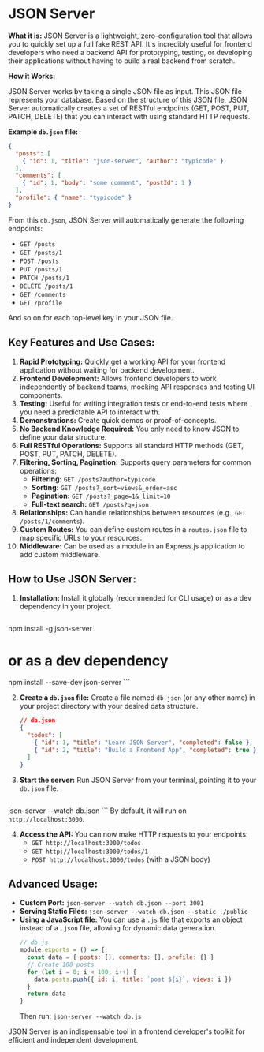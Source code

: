 # JSON Server

**What it is:**
JSON Server is a lightweight, zero-configuration tool that allows you to quickly set up a full fake REST API. It's incredibly useful for frontend developers who need a backend API for prototyping, testing, or developing their applications without having to build a real backend from scratch.

**How it Works:**

JSON Server works by taking a single JSON file as input. This JSON file represents your database. Based on the structure of this JSON file, JSON Server automatically creates a set of RESTful endpoints (GET, POST, PUT, PATCH, DELETE) that you can interact with using standard HTTP requests.

**Example `db.json` file:**

```json
{
  "posts": [
    { "id": 1, "title": "json-server", "author": "typicode" }
  ],
  "comments": [
    { "id": 1, "body": "some comment", "postId": 1 }
  ],
  "profile": { "name": "typicode" }
}
```

From this `db.json`, JSON Server will automatically generate the following endpoints:

*   `GET /posts`
*   `GET /posts/1`
*   `POST /posts`
*   `PUT /posts/1`
*   `PATCH /posts/1`
*   `DELETE /posts/1`
*   `GET /comments`
*   `GET /profile`

And so on for each top-level key in your JSON file.

## Key Features and Use Cases:

1.  **Rapid Prototyping:** Quickly get a working API for your frontend application without waiting for backend development.
2.  **Frontend Development:** Allows frontend developers to work independently of backend teams, mocking API responses and testing UI components.
3.  **Testing:** Useful for writing integration tests or end-to-end tests where you need a predictable API to interact with.
4.  **Demonstrations:** Create quick demos or proof-of-concepts.
5.  **No Backend Knowledge Required:** You only need to know JSON to define your data structure.
6.  **Full RESTful Operations:** Supports all standard HTTP methods (GET, POST, PUT, PATCH, DELETE).
7.  **Filtering, Sorting, Pagination:** Supports query parameters for common operations:
    *   **Filtering:** `GET /posts?author=typicode`
    *   **Sorting:** `GET /posts?_sort=views&_order=asc`
    *   **Pagination:** `GET /posts?_page=1&_limit=10`
    *   **Full-text search:** `GET /posts?q=json`
8.  **Relationships:** Can handle relationships between resources (e.g., `GET /posts/1/comments`).
9.  **Custom Routes:** You can define custom routes in a `routes.json` file to map specific URLs to your resources.
10. **Middleware:** Can be used as a module in an Express.js application to add custom middleware.

## How to Use JSON Server:

1.  **Installation:**
    Install it globally (recommended for CLI usage) or as a dev dependency in your project.
    ```bash
npm install -g json-server
# or as a dev dependency
npm install --save-dev json-server
    ```

2.  **Create a `db.json` file:**
    Create a file named `db.json` (or any other name) in your project directory with your desired data structure.

    ```json
    // db.json
    {
      "todos": [
        { "id": 1, "title": "Learn JSON Server", "completed": false },
        { "id": 2, "title": "Build a Frontend App", "completed": true }
      ]
    }
    ```

3.  **Start the server:**
    Run JSON Server from your terminal, pointing it to your `db.json` file.
    ```bash
json-server --watch db.json
    ```
    By default, it will run on `http://localhost:3000`.

4.  **Access the API:**
    You can now make HTTP requests to your endpoints:
    *   `GET http://localhost:3000/todos`
    *   `GET http://localhost:3000/todos/1`
    *   `POST http://localhost:3000/todos` (with a JSON body)

## Advanced Usage:

*   **Custom Port:** `json-server --watch db.json --port 3001`
*   **Serving Static Files:** `json-server --watch db.json --static ./public`
*   **Using a JavaScript file:** You can use a `.js` file that exports an object instead of a `.json` file, allowing for dynamic data generation.
    ```javascript
    // db.js
    module.exports = () => {
      const data = { posts: [], comments: [], profile: {} }
      // Create 100 posts
      for (let i = 0; i < 100; i++) {
        data.posts.push({ id: i, title: `post ${i}`, views: i })
      }
      return data
    }
    ```
    Then run: `json-server --watch db.js`

JSON Server is an indispensable tool in a frontend developer's toolkit for efficient and independent development.

